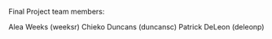 Final Project team members:

Alea Weeks (weeksr)
Chieko Duncans (duncansc)
Patrick DeLeon (deleonp)

